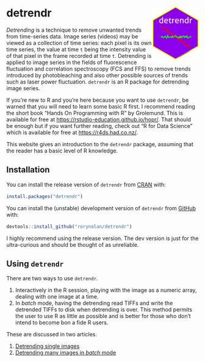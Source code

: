 
<!-- index.md is generated from index.Rmd. Please edit that file -->

# detrendr <img src="man/figures/logo.png" align="right" height=140/>

*Detrending* is a technique to remove unwanted trends from time-series
data. Image series (videos) may be viewed as a collection of time
series: each pixel is its own time series, the value at time `t` being
the intensity value of that pixel in the frame recorded at time `t`.
Detrending is applied to image series in the fields of fluorescence
fluctuation and correlation spectroscopy (FCS and FFS) to remove trends
introduced by photobleaching and also other possible sources of trends
such as laser power fluctuation. `detrendr` is an R package for
detrending image series.

If you’re new to R and you’re here because you want to use `detrendr`,
be warned that you will need to learn some basic R first. I recommend
reading the short book “Hands On Programming with R” by Grolemund. This
is available for free at <https://rstudio-education.github.io/hopr/>.
That should be enough but if you want further reading, check out “R for
Data Science” which is available for free at <https://r4ds.had.co.nz/>.

This website gives an introduction to the `detrendr` package, assuming
that the reader has a basic level of R knowledge.

## Installation

You can install the release version of `detrendr` from
[CRAN](https://CRAN.R-project.org/package=detrendr) with:

``` r
install.packages("detrendr")
```

You can install the (unstable) development version of `detrendr` from
[GitHub](https://github.com/rorynolan/detrendr/) with:

``` r
devtools::install_github("rorynolan/detrendr")
```

I highly recommend using the release version. The dev version is just
for the ultra-curious and should be thought of as unreliable.

## Using `detrendr`

There are two ways to use `detrendr`.

1.  Interactively in the R session, playing with the image as a numeric
    array, dealing with one image at a time.
2.  In *batch* mode, having the detrending read TIFFs and write the
    detrended TIFFs to disk when detrending is over. This method permits
    the user to use R as little as possible and is better for those who
    don’t intend to become bon a fide R users.

These are discussed in two articles.

1.  [Detrending single
    images](https://rorynolan.github.io/detrendr/articles/single-images.html)
2.  [Detrending many images in *batch*
    mode](https://rorynolan.github.io/detrendr/articles/batch-mode.html)
